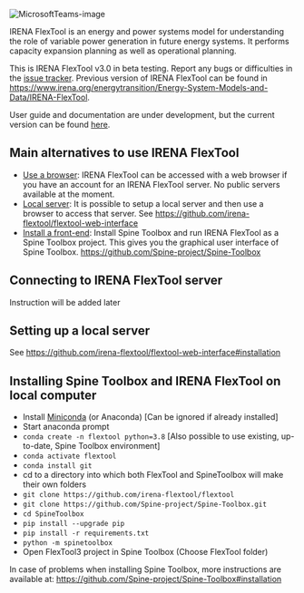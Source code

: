 ![MicrosoftTeams-image](https://user-images.githubusercontent.com/84900647/176460507-0bc578b5-b347-482f-82e3-abfe1fd0bbfb.png)

IRENA FlexTool is an energy and power systems model for understanding the role of variable power generation in future energy systems. It performs capacity expansion planning as well as operational planning.

This is IRENA FlexTool v3.0 in beta testing. Report any bugs or difficulties in the [issue tracker](https://github.com/irena-flextool/flextool/issues). Previous version of IRENA FlexTool can be found in https://www.irena.org/energytransition/Energy-System-Models-and-Data/IRENA-FlexTool.

User guide and documentation are under development, but the current version can be found [here](https://irena-flextool.github.io/flextool/).

## Main alternatives to use IRENA FlexTool

- [Use a browser](#connecting-to-irena-flextool-server): IRENA FlexTool can be accessed with a web browser if you have an account for an IRENA FlexTool server. No public servers available at the moment.
- [Local server](#setting-up-a-local-server): It is possible to setup a local server and then use a browser to access that server. See https://github.com/irena-flextool/flextool-web-interface
- [Install a front-end](#installing-spine-toolbox-and-irena-flextool-on-local-computer): Install Spine Toolbox and run IRENA FlexTool as a Spine Toolbox project. This gives you the graphical user interface of Spine Toolbox. https://github.com/Spine-project/Spine-Toolbox
<!---
- [Use Excel](#using-excel-as-an-interface): It is also possible to define all the data in Excel and execute IRENA FlexTool workflows that takes the data and scenarios from Excel and returns results in another Excel file. This functionality is still under development.
--->

## Connecting to IRENA FlexTool server

Instruction will be added later

## Setting up a local server

See https://github.com/irena-flextool/flextool-web-interface#installation

## Installing Spine Toolbox and IRENA FlexTool on local computer

- Install [Miniconda](https://docs.conda.io/en/latest/miniconda.html) (or Anaconda)  [Can be ignored if already installed]
- Start anaconda prompt
- `conda create -n flextool python=3.8`  [Also possible to use existing, up-to-date, Spine Toolbox environment]
- `conda activate flextool`
- `conda install git`
- cd to a directory into which both FlexTool and SpineToolbox will make their own folders
- `git clone https://github.com/irena-flextool/flextool`
- `git clone https://github.com/Spine-project/Spine-Toolbox.git`
- `cd SpineToolbox`
- `pip install --upgrade pip`
- `pip install -r requirements.txt`
- `python -m spinetoolbox`
- Open FlexTool3 project in Spine Toolbox (Choose FlexTool folder)

In case of problems when installing Spine Toolbox, more instructions are available at: https://github.com/Spine-project/Spine-Toolbox#installation

<!---
## Using Excel as an interface

Functionality yet not available.
--->
